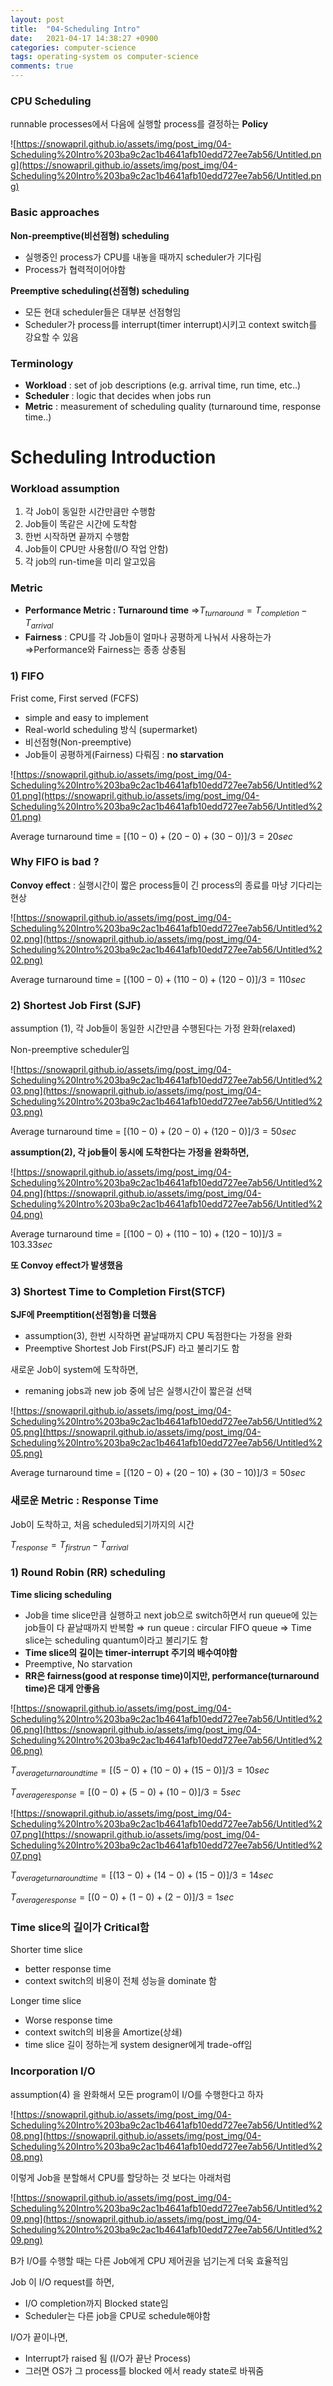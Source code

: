 ```yaml
---
layout: post
title:  "04-Scheduling Intro"
date:   2021-04-17 14:38:27 +0900
categories: computer-science
tags: operating-system os computer-science
comments: true  
---
```


### CPU Scheduling

runnable processes에서 다음에 실행할 process를 결정하는 **Policy**

![https://snowapril.github.io/assets/img/post_img/04-Scheduling%20Intro%203ba9c2ac1b4641afb10edd727ee7ab56/Untitled.png](https://snowapril.github.io/assets/img/post_img/04-Scheduling%20Intro%203ba9c2ac1b4641afb10edd727ee7ab56/Untitled.png)

### Basic approaches

**Non-preemptive(비선점형) scheduling**

- 실행중인 process가 CPU를 내놓을 때까지 scheduler가 기다림
- Process가 협력적이어야함

**Preemptive scheduling(선점형) scheduling**

- 모든 현대 scheduler들은 대부분 선점형임
- Scheduler가 process를 interrupt(timer interrupt)시키고 context switch를 강요할 수 있음

### Terminology

- **Workload** : set of job descriptions (e.g. arrival time, run time, etc..)
- **Scheduler** : logic that decides when jobs run
- **Metric** : measurement of scheduling quality (turnaround time, response time..)

# Scheduling Introduction

### Workload assumption

1. 각 Job이 동일한 시간만큼만 수행함
2. Job들이 똑같은 시간에 도착함
3. 한번 시작하면 끝까지 수행함
4. Job들이 CPU만 사용함(I/O 작업 안함)
5. 각 job의 run-time을 미리 알고있음

### Metric

- **Performance Metric : Turnaround time**
⇒$T_{turnaround}=T_{completion}-T_{arrival}$
- **Fairness** : CPU를 각 Job들이 얼마나 공평하게 나눠서 사용하는가
⇒Performance와 Fairness는 종종 상충됨

### 1) FIFO

Frist come, First served (FCFS)

- simple and easy to implement
- Real-world scheduling 방식 (supermarket)
- 비선점형(Non-preemptive)
- Job들이 공평하게(Fairness) 다뤄짐 : **no starvation**

![https://snowapril.github.io/assets/img/post_img/04-Scheduling%20Intro%203ba9c2ac1b4641afb10edd727ee7ab56/Untitled%201.png](https://snowapril.github.io/assets/img/post_img/04-Scheduling%20Intro%203ba9c2ac1b4641afb10edd727ee7ab56/Untitled%201.png)

 Average turnaround time = $[(10-0)+(20-0)+(30-0)]/3=20sec$

### Why FIFO is bad ?

**Convoy effect** : 실행시간이 짧은 process들이 긴 process의 종료를 마냥 기다리는 현상

![https://snowapril.github.io/assets/img/post_img/04-Scheduling%20Intro%203ba9c2ac1b4641afb10edd727ee7ab56/Untitled%202.png](https://snowapril.github.io/assets/img/post_img/04-Scheduling%20Intro%203ba9c2ac1b4641afb10edd727ee7ab56/Untitled%202.png)

 Average turnaround time = $[(100-0)+(110-0)+(120-0)]/3=110sec$

### 2) Shortest Job First (SJF)

assumption (1), 각 Job들이 동일한 시간만큼 수행된다는 가정 완화(relaxed)

Non-preemptive scheduler임

![https://snowapril.github.io/assets/img/post_img/04-Scheduling%20Intro%203ba9c2ac1b4641afb10edd727ee7ab56/Untitled%203.png](https://snowapril.github.io/assets/img/post_img/04-Scheduling%20Intro%203ba9c2ac1b4641afb10edd727ee7ab56/Untitled%203.png)

Average turnaround time = $[(10-0)+(20-0)+(120-0)]/3=50sec$

**assumption(2), 각 job들이 동시에 도착한다는 가정을 완화하면,**

![https://snowapril.github.io/assets/img/post_img/04-Scheduling%20Intro%203ba9c2ac1b4641afb10edd727ee7ab56/Untitled%204.png](https://snowapril.github.io/assets/img/post_img/04-Scheduling%20Intro%203ba9c2ac1b4641afb10edd727ee7ab56/Untitled%204.png)

Average turnaround time = $[(100-0)+(110-10)+(120-10)]/3=103.33sec$

**또 Convoy effect가 발생했음**

### 3) Shortest Time to Completion First(STCF)

**SJF에 Preemptition(선점형)을 더했음**

- assumption(3), 한번 시작하면 끝날때까지 CPU 독점한다는 가정을 완화
- Preemptive Shortest Job First(PSJF) 라고 불리기도 함

새로운 Job이 system에 도착하면,

- remaning jobs과 new job 중에 남은 실행시간이 짧은걸 선택

![https://snowapril.github.io/assets/img/post_img/04-Scheduling%20Intro%203ba9c2ac1b4641afb10edd727ee7ab56/Untitled%205.png](https://snowapril.github.io/assets/img/post_img/04-Scheduling%20Intro%203ba9c2ac1b4641afb10edd727ee7ab56/Untitled%205.png)

Average turnaround time = $[(120-0)+(20-10)+(30-10)]/3=50sec$

### 새로운 Metric : Response Time

Job이 도착하고, 처음 scheduled되기까지의 시간

$T_{response}=T_{firstrun}-T_{arrival}$

### 1) Round Robin (RR) scheduling

**Time slicing scheduling**

- Job을 time slice만큼 실행하고 next job으로 switch하면서 run queue에 있는 job들이 다 끝날때까지 반복함
⇒ run queue : circular FIFO queue
⇒ Time slice는 scheduling quantum이라고 불리기도 함
- **Time slice의 길이는 timer-interrupt 주기의 배수여야함**
- Preemptive, No starvation
- **RR은 fairness(good at response time)이지만, performance(turnaround time)은 대게 안좋음**

![https://snowapril.github.io/assets/img/post_img/04-Scheduling%20Intro%203ba9c2ac1b4641afb10edd727ee7ab56/Untitled%206.png](https://snowapril.github.io/assets/img/post_img/04-Scheduling%20Intro%203ba9c2ac1b4641afb10edd727ee7ab56/Untitled%206.png)

$T_{averageturnaroundtime}=[(5-0)+(10-0)+(15-0)]/3 =10sec$

$T_{average response}=[(0-0)+(5-0)+(10-0)]/3 =5sec$

![https://snowapril.github.io/assets/img/post_img/04-Scheduling%20Intro%203ba9c2ac1b4641afb10edd727ee7ab56/Untitled%207.png](https://snowapril.github.io/assets/img/post_img/04-Scheduling%20Intro%203ba9c2ac1b4641afb10edd727ee7ab56/Untitled%207.png)

$T_{averageturnaroundtime}=[(13-0)+(14-0)+(15-0)]/3 =14sec$

$T_{average response}=[(0-0)+(1-0)+(2-0)]/3 =1sec$

### Time slice의 길이가 Critical함

Shorter time slice

- better response time
- context switch의 비용이 전체 성능을 dominate 함

Longer time slice

- Worse response time
- context switch의 비용을 Amortize(상쇄)
- time slice 길이 정하는게 system designer에게 trade-off임

### Incorporation I/O

assumption(4) 을 완화해서 모든 program이 I/O를 수행한다고 하자

![https://snowapril.github.io/assets/img/post_img/04-Scheduling%20Intro%203ba9c2ac1b4641afb10edd727ee7ab56/Untitled%208.png](https://snowapril.github.io/assets/img/post_img/04-Scheduling%20Intro%203ba9c2ac1b4641afb10edd727ee7ab56/Untitled%208.png)

이렇게 Job을 분할해서 CPU를 할당하는 것 보다는 아래처럼

![https://snowapril.github.io/assets/img/post_img/04-Scheduling%20Intro%203ba9c2ac1b4641afb10edd727ee7ab56/Untitled%209.png](https://snowapril.github.io/assets/img/post_img/04-Scheduling%20Intro%203ba9c2ac1b4641afb10edd727ee7ab56/Untitled%209.png)

B가 I/O를 수행할 때는 다른 Job에게 CPU 제어권을 넘기는게 더욱 효율적임

Job 이 I/O request를 하면,

- I/O completion까지 Blocked state임
- Scheduler는 다른 job을 CPU로 schedule해야함

I/O가 끝이나면,

- Interrupt가 raised 됨 (I/O가 끝난 Process)
- 그러면 OS가 그 process를 blocked 에서 ready state로 바꿔줌
